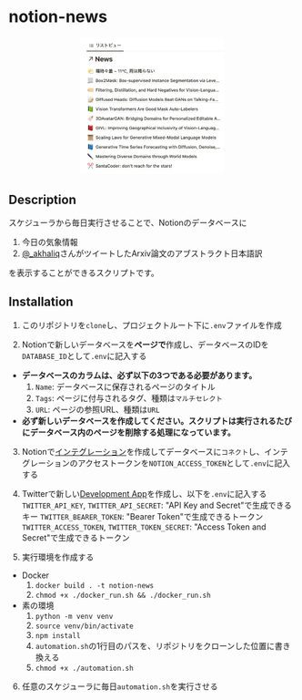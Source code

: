 # notion-news

<p align="center">
  <img src="docs/image_1.png" width=50%>
</p>

## Description

スケジューラから毎日実行させることで、Notionのデータベースに

1. 今日の気象情報
2. [@_akhaliq](https://twitter.com/_akhaliq)さんがツイートしたArxiv論文のアブストラクト日本語訳

を表示することができるスクリプトです。

## Installation

1. このリポジトリを`clone`し、プロジェクトルート下に`.env`ファイルを作成

2. Notionで新しいデータベースを**ページで**作成し、データベースのIDを`DATABASE_ID`として`.env`に記入する
  * **データベースのカラムは、必ず以下の3つである必要があります。**
    1. `Name`: データベースに保存されるページのタイトル
    2. `Tags`: ページに付与されるタグ、種類は`マルチセレクト`
    3. `URL`: ページの参照URL、種類は`URL`
  * **必ず新しいデータベースを作成してください。スクリプトは実行されるたびにデータベース内のページを削除する処理になっています。**

3. Notionで[インテグレーション](https://www.notion.so/my-integrations)を作成してデータベースに`コネクト`し、インテグレーションのアクセストークンを`NOTION_ACCESS_TOKEN`として`.env`に記入する

4. Twitterで新しい[Development App](https://developer.twitter.com/en/portal/dashboard)を作成し、以下を`.env`に記入する
  `TWITTER_API_KEY`, `TWITTER_API_SECRET`: "API Key and Secret"で生成できるキー
  `TWITTER_BEARER_TOKEN`: "Bearer Token"で生成できるトークン
  `TWITTER_ACCESS_TOKEN`, `TWITTER_TOKEN_SECRET`: "Access Token and Secret"で生成できるトークン

5. 実行環境を作成する
  * Docker
    1. `docker build . -t notion-news`
    2. `chmod +x ./docker_run.sh && ./docker_run.sh`
  * 素の環境
    1. `python -m venv venv`
    2. `source venv/bin/activate`
    3. `npm install`
    4. `automation.sh`の1行目のパスを、リポジトリをクローンした位置に書き換える
    5. `chmod +x ./automation.sh`

6. 任意のスケジューラに毎日`automation.sh`を実行させる
